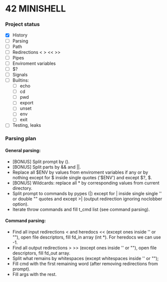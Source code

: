 # 42 MINISHELL

### Project status

- [x] History
- [ ] Parsing
- [ ] Path
- [ ] Redirections < > << >> 
- [ ] Pipes
- [ ] Enviroment variables
- [ ] $?
- [ ] Signals
- [ ] Builtins:
	- [ ] echo
	- [ ] cd
	- [ ] pwd
	- [ ] export
	- [ ] unset
	- [ ] env
	- [ ] exit
- [ ] Testing, leaks

### Parsing plan

#### General parsing:

- [BONUS] Split prompt by ().
- [BONUS] Split parts by && and ||.
- Replace all \$ENV by values from enviroment variables if any or by nothing except for \$ inside single quotes ('$ENV') and except \$?, \$.
- [BONUS] Wildcards: replace all * by corresponding values from current directory.
- Split prompt to commands by pypes (|) except for | inside single single '' or double "" quotes and except >| (output redirection ignoring noclobber option).
- Iterate throw commands and fill t_cmd list (see command parsing).

#### Command parsing:

- Find all input redirections < and heredocs << (except ones inside '' or ""), open file descriptors, fill fd_in array (int *). For heredocs we can use -1.
- Find all output redirections > >> (except ones inside '' or ""), open file descriptors, fill fd_out array.
- Split what remains by whitespaces (except whitespaces inside '' or "");
- Fill cmd with the first remaining word (after removing redirections from prompt).
- Fill args with the rest.